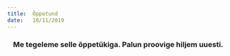 ```yaml
---
title:  Õppetund
date:   10/11/2019
---
```


### <center>Me tegeleme selle õppetükiga. Palun proovige hiljem uuesti.</center>